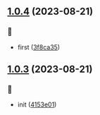 ## [1.0.4](https://github.com/kongnet/mbig/compare/v1.0.3...v1.0.4) (2023-08-21)


### :art:

* first ([3f8ca35](https://github.com/kongnet/mbig/commit/3f8ca355e81e09fe9f08992507db61f17d267c0c))



## [1.0.3](https://github.com/kongnet/mbig/compare/4153e01310d84279233843ca0caee7aa30242cb2...v1.0.3) (2023-08-21)


### :art:

* init ([4153e01](https://github.com/kongnet/mbig/commit/4153e01310d84279233843ca0caee7aa30242cb2))



